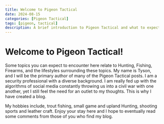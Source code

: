 ```yaml
---
title: Welcome to Pigeon Tactical
date: 2024-08-15
categories: [Pigeon Tactical]
tags: [pigeon, tactical]
description: A brief introduction to Pigeon Tactical and what to expect from us.
---
```


# Welcome to Pigeon Tactical!

Some topics you can expect to encounter here relate to Hunting, Fishing, Firearms, and the lifestyles surrounding these topics.
My name is Tyson, and I will be the primary author of many of the Pigeon Tactical posts. I am a security professional with a diverse background. I am really fed up with the algorithms of social media constantly throwing us into a civil war with one another, yet I still feel the need for an outlet to my thoughts. This is why I have created a blog.

My hobbies include, trout fishing, small game and upland Hunting, shooting sports and leather craft.
Enjoy your stay here and I hope to eventually read some comments from those of you who find my blog.
